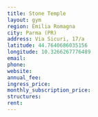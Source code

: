 ```yaml
---
title: Stone Temple
layout: gym
region: Emilia Romagna
city: Parma (PR)
address: Via Sicuri, 17/a
latitude: 44.7640686035156
longitude: 10.3266267776489
email: 
phone: 
website: 
annual_fee: 
ingress_price: 
monthly_subscription_price: 
structures: 
rent: 
---
```


